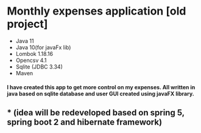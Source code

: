 # Monthly expenses application [old project] 
* Java 11
* Java 10(for javaFx lib)
* Lombok 1.18.16
* Opencsv 4.1
* Sqlite (JDBC 3.34) 
* Maven

#### I have created this app to get more control on my expenses. All written in java based on sqlite database and user GUI created using javaFX library.  
## * (idea will be redeveloped based on spring 5, spring boot 2 and hibernate framework)

